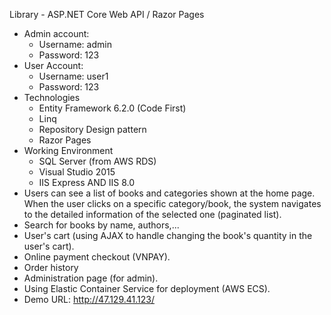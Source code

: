 Library - ASP.NET Core Web API / Razor Pages
- Admin account:
    + Username: admin
    + Password: 123
- User Account:
    + Username: user1
    + Password: 123
- Technologies
    + Entity Framework 6.2.0 (Code First)
    + Linq
    + Repository Design pattern
    + Razor Pages
- Working Environment
    + SQL Server (from AWS RDS)
    + Visual Studio 2015
    + IIS Express AND IIS 8.0
- Users can see a list of books and categories shown at the home page. When the user clicks on a specific category/book, the system navigates to the detailed information of the selected one (paginated list).
- Search for books by name, authors,...
- User's cart (using AJAX to handle changing the book's quantity in the user's cart).
- Online payment checkout (VNPAY).
- Order history
- Administration page (for admin).
- Using Elastic Container Service for deployment (AWS ECS).
- Demo URL: http://47.129.41.123/
